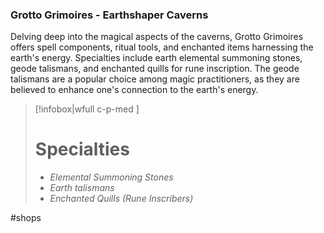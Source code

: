 ### Grotto Grimoires - Earthshaper Caverns

Delving deep into the magical aspects of the caverns, Grotto Grimoires offers spell components, ritual tools, and enchanted items harnessing the earth's energy. Specialties include earth elemental summoning stones, geode talismans, and enchanted quills for rune inscription. The geode talismans are a popular choice among magic practitioners, as they are believed to enhance one's connection to the earth's energy.

> [!infobox|wfull  c-p-med ]
>   # Specialties
>   - *Elemental Summoning Stones*
>   - *Earth talismans*
>   - *Enchanted Quills (Rune Inscribers)*

#shops